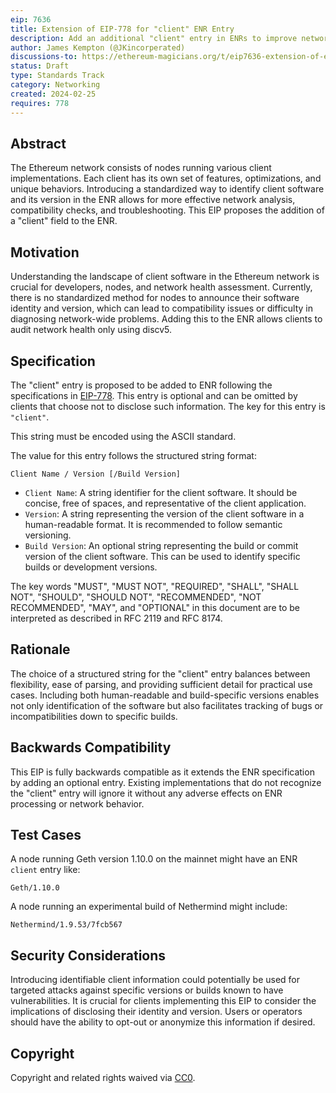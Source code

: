 ```yaml
---
eip: 7636
title: Extension of EIP-778 for "client" ENR Entry
description: Add an additional "client" entry in ENRs to improve network health.
author: James Kempton (@JKincorperated)
discussions-to: https://ethereum-magicians.org/t/eip7636-extension-of-eip-778-for-client-enr-entry/18935
status: Draft
type: Standards Track
category: Networking
created: 2024-02-25
requires: 778
---
```


## Abstract

The Ethereum network consists of nodes running various client implementations. Each client has its own set of features, optimizations, and unique behaviors. Introducing a standardized way to identify client software and its version in the ENR allows for more effective network analysis, compatibility checks, and troubleshooting. This EIP proposes the addition of a "client" field to the ENR.

## Motivation

Understanding the landscape of client software in the Ethereum network is crucial for developers, nodes, and network health assessment. Currently, there is no standardized method for nodes to announce their software identity and version, which can lead to compatibility issues or difficulty in diagnosing network-wide problems. Adding this to the ENR allows clients to audit network health only using discv5.

## Specification

The "client" entry is proposed to be added to ENR following the specifications in [EIP-778](./eip-778). This entry is optional and can be omitted by clients that choose not to disclose such information. The key for this entry is `"client"`.

This string must be encoded using the ASCII standard.

The value for this entry follows the structured string format:

```
Client Name / Version [/Build Version]
```

- `Client Name`: A string identifier for the client software. It should be concise, free of spaces, and representative of the client application.
- `Version`: A string representing the version of the client software in a human-readable format. It is recommended to follow semantic versioning.
- `Build Version`: An optional string representing the build or commit version of the client software. This can be used to identify specific builds or development versions.

The key words "MUST", "MUST NOT", "REQUIRED", "SHALL", "SHALL NOT", "SHOULD", "SHOULD NOT", "RECOMMENDED", "NOT RECOMMENDED", "MAY", and "OPTIONAL" in this document are to be interpreted as described in RFC 2119 and RFC 8174.



## Rationale

The choice of a structured string for the "client" entry balances between flexibility, ease of parsing, and providing sufficient detail for practical use cases. Including both human-readable and build-specific versions enables not only identification of the software but also facilitates tracking of bugs or incompatibilities down to specific builds.

## Backwards Compatibility

This EIP is fully backwards compatible as it extends the ENR specification by adding an optional entry. Existing implementations that do not recognize the "client" entry will ignore it without any adverse effects on ENR processing or network behavior.

## Test Cases

A node running Geth version 1.10.0 on the mainnet might have an ENR `client` entry like:

```
Geth/1.10.0
```

A node running an experimental build of Nethermind might include:

```
Nethermind/1.9.53/7fcb567
```

## Security Considerations

Introducing identifiable client information could potentially be used for targeted attacks against specific versions or builds known to have vulnerabilities. It is crucial for clients implementing this EIP to consider the implications of disclosing their identity and version. Users or operators should have the ability to opt-out or anonymize this information if desired.

## Copyright

Copyright and related rights waived via [CC0](../LICENSE.md).
